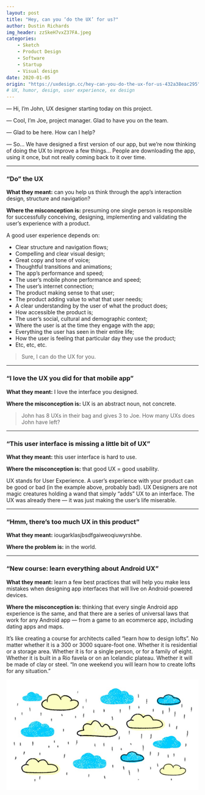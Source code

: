 ```yaml
---
layout: post
title: "Hey, can you ‘do the UX’ for us?"
author: Dustin Richards
img_header: zzSkeH7vxZ37FA.jpeg
categories:
    - Sketch
    - Product Design
    - Software
    - Startup
    - Visual design
date: 2020-01-05
origin: "https://uxdesign.cc/hey-can-you-do-the-ux-for-us-432a38eac295"
# UX, humor, design, user experience, ex design
---
```

— Hi, I’m John, UX designer starting today on this project.

— Cool, I’m Joe, project manager. Glad to have you on the team.

— Glad to be here. How can I help?

— So… We have designed a first version of our app, but we’re now thinking of doing the UX to improve a few things… People are downloading the app, using it once, but not really coming back to it over time.

* * *

### “Do” the UX

**What they meant:** can you help us think through the app’s interaction design, structure and navigation?

**Where the misconception is:** presuming one single person is responsible for successfully conceiving, designing, implementing and validating the user’s experience with a product.

A good user experience depends on:

- Clear structure and navigation flows;
- Compelling and clear visual design;
- Great copy and tone of voice;
- Thoughtful transitions and animations;
- The app’s performance and speed;
- The user’s mobile phone performance and speed;
- The user’s internet connection;
- The product making sense to that user;
- The product adding value to what that user needs;
- A clear understanding by the user of what the product does;
- How accessible the product is;
- The user’s social, cultural and demographic context;
- Where the user is at the time they engage with the app;
- Everything the user has seen in their entire life;
- How the user is feeling that particular day they use the product;
- Etc, etc, etc.

> Sure, I can do the UX for you.

* * *

### “I love the UX you did for that mobile app”

**What they meant:** I love the interface you designed.

**Where the misconception is:** UX is an abstract noun, not concrete.

> John has 8 UXs in their bag and gives 3 to Joe. How many UXs does John have left?

* * *

### “This user interface is missing a little bit of UX”

**What they meant:** this user interface is hard to use.

**Where the misconception is:** that good UX = good usability.

UX stands for User Experience. A user’s experience with your product can be good or bad (in the example above, probably bad). UX Designers are not magic creatures holding a wand that simply “adds” UX to an interface. The UX was already there — it was just making the user’s life miserable.

* * *

### “Hmm, there’s too much UX in this product”

**What they meant:** iougarklasjbsdfgaiweoqiuwyrshbe.

**Where the problem is:** in the world.

* * *

### “New course: learn everything about Android UX”

**What they meant:** learn a few best practices that will help you make less mistakes when designing app interfaces that will live on Android-powered devices.

**Where the misconception is:** thinking that every single Android app experience is the same, and that there are a series of universal laws that work for any Android app — from a game to an ecommerce app, including dating apps and maps.

It’s like creating a course for architects called “learn how to design lofts”. No matter whether it is a 300 or 3000 square-foot one. Whether it is residential or a storage area. Whether it is for a single person, or for a family of eight. Whether it is built in a Rio favela or on an Icelandic plateau. Whether it will be made of clay or steel. “In one weekend you will learn how to create lofts for any situation.”

![Graphic](assets/img/dustinrichards/52ZY99TonbbrtmbYygQ.jpeg)
